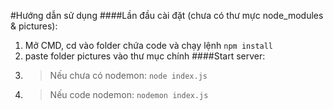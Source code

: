 #Hướng dẫn sử dụng
####Lần đầu cài đặt (chưa có thư mực node_modules & pictures):
1. Mở CMD, cd vào folder chứa code và chạy lệnh
`npm install`
2. paste folder pictures vào thư mục chính
####Start server:
1. >Nếu chưa có nodemon: `node index.js`
2. >Nếu code nodemon: `nodemon index.js`

